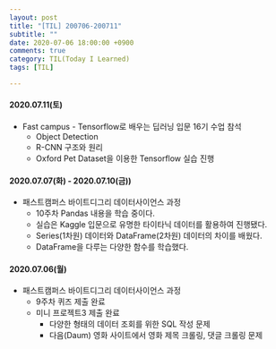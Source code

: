 ```yaml
---
layout: post
title: "[TIL] 200706-200711"
subtitle: ""
date: 2020-07-06 18:00:00 +0900
comments: true
category: TIL(Today I Learned)
tags: [TIL]

---
```


#### 2020.07.11(토)
  - Fast campus - Tensorflow로 배우는 딥러닝 입문 16기 수업 참석
    - Object Detection
    - R-CNN 구조와 원리
    - Oxford Pet Dataset을 이용한 Tensorflow 실습 진행
  
#### 2020.07.07(화) - 2020.07.10(금))
  - 패스트캠퍼스 바이트디그리 데이터사이언스 과정
    - 10주차 Pandas 내용을 학습 중이다.
    - 실습은 Kaggle 입문으로 유명한 타이타닉 데이터를 활용하여 진행됐다.
    - Series(1차원) 데이터와 DataFrame(2차원) 데이터의 차이를 배웠다.
    - DataFrame을 다루는 다양한 함수를 학습했다.

#### 2020.07.06(월)
  - 패스트캠퍼스 바이트디그리 데이터사이언스 과정
    - 9주차 퀴즈 제출 완료
    - 미니 프로젝트3 제출 완료
      - 다양한 형태의 데이터 조회를 위한 SQL 작성 문제
      - 다음(Daum) 영화 사이트에서 영화 제목 크롤링, 댓글 크롤링 문제